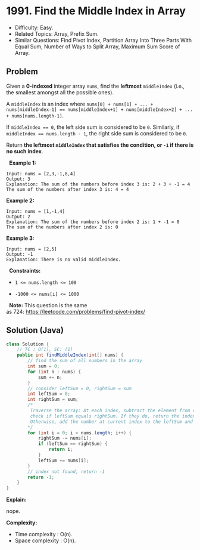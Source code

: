 # 1991. Find the Middle Index in Array

- Difficulty: Easy.
- Related Topics: Array, Prefix Sum.
- Similar Questions: Find Pivot Index, Partition Array Into Three Parts With Equal Sum, Number of Ways to Split Array, Maximum Sum Score of Array.

## Problem

Given a **0-indexed** integer array ```nums```, find the **leftmost** ```middleIndex``` (i.e., the smallest amongst all the possible ones).

A ```middleIndex``` is an index where ```nums[0] + nums[1] + ... + nums[middleIndex-1] == nums[middleIndex+1] + nums[middleIndex+2] + ... + nums[nums.length-1]```.

If ```middleIndex == 0```, the left side sum is considered to be ```0```. Similarly, if ```middleIndex == nums.length - 1```, the right side sum is considered to be ```0```.

Return **the **leftmost** **```middleIndex```** that satisfies the condition, or **```-1```** if there is no such index**.

 
**Example 1:**

```
Input: nums = [2,3,-1,8,4]
Output: 3
Explanation: The sum of the numbers before index 3 is: 2 + 3 + -1 = 4
The sum of the numbers after index 3 is: 4 = 4
```

**Example 2:**

```
Input: nums = [1,-1,4]
Output: 2
Explanation: The sum of the numbers before index 2 is: 1 + -1 = 0
The sum of the numbers after index 2 is: 0
```

**Example 3:**

```
Input: nums = [2,5]
Output: -1
Explanation: There is no valid middleIndex.
```

 
**Constraints:**


	
- ```1 <= nums.length <= 100```
	
- ```-1000 <= nums[i] <= 1000```


 
**Note:** This question is the same as 724: https://leetcode.com/problems/find-pivot-index/


## Solution (Java)

```java
class Solution {
    // TC : O(1), SC: (1)
    public int findMiddleIndex(int[] nums) {
        // find the sum of all numbers in the array
        int sum = 0;
        for (int n : nums) {
            sum += n;
        }
        // consider leftSum = 0, rightSum = sum
        int leftSum = 0;
        int rightSum = sum;
        /*
         Traverse the array: At each index, subtract the element from rightSum and
         check if leftSum equals rightSum. If they do, return the index.
         Otherwise, add the number at current index to the leftSum and traverse further.
        */
        for (int i = 0; i < nums.length; i++) {
            rightSum -= nums[i];
            if (leftSum == rightSum) {
                return i;
            }
            leftSum += nums[i];
        }
        // index not found, return -1
        return -1;
    }
}
```

**Explain:**

nope.

**Complexity:**

* Time complexity : O(n).
* Space complexity : O(n).
